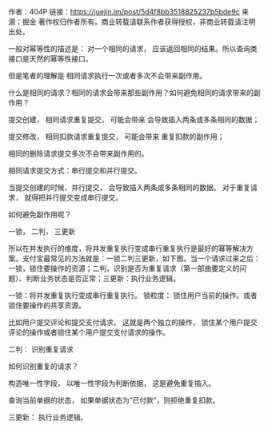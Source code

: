 
作者：404P
链接：https://juejin.im/post/5d4f8bb3518825237b5bde9c
来源：掘金
著作权归作者所有。商业转载请联系作者获得授权，非商业转载请注明出处。


一般对幂等性的描述是：
对一个相同的请求， 应该返回相同的结果。所以查询类接口是天然的幂等性接口。

但是笔者的理解是
相同请求执行一次或者多次不会带来副作用。

什么是相同的请求？相同的请求会带来那些副作用？如何避免相同的请求带来的副作用？

提交创建， 相同请求重复提交， 可能会带来  会导致插入两条或多条相同的数据；


提交修改， 相同扣款请求重复提交， 可能会带来 重复扣款的副作用；

相同的删除请求提交多次不会带来副作用的。

相同请求提交方式：串行提交和并行提交。

当提交创建的时候，并行提交， 会导致插入两条或多条相同的数据。
对于重复请求， 就得把并行提交变成串行提交。


如何避免副作用呢？

一锁， 二判， 三更新

所以在并发执行的维度，将并发重复执行变成串行重复执行是最好的幂等解决方案。支付宝最常见的方法就是：一锁二判三更新，如下图。当一个请求过来之后：一锁，锁住要操作的资源；二判，识别是否为重复请求（第一部曲要定义的问题）、判断业务状态是否正常；三更新：执行业务逻辑。

一锁：将并发重复执行变成串行重复执行。
锁粒度： 锁住用户当前的操作。或者锁住要操作的共享资源。

比如用户提交评论和提交支付请求， 这就是两个独立的操作， 锁住某个用户提交评论的操作或者锁住某个用户提交支付请求的操作。



二判： 识别重复请求

如何识别重复的请求？ 

构造唯一性字段， 以唯一性字段为判断依据， 这是避免重复插入。

查询当前单据的状态， 如果单据状态为“已付款”，则拒绝重复扣款。



三更新： 执行业务逻辑。




